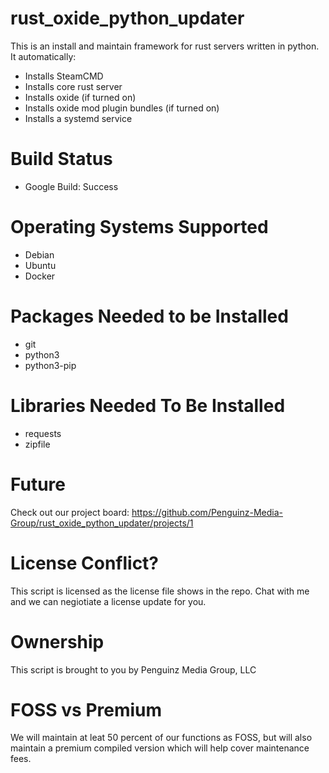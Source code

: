# rust_oxide_python_updater
This is an install and maintain framework for rust servers written in python. It automatically:
* Installs SteamCMD
* Installs core rust server
* Installs oxide (if turned on)
* Installs oxide mod plugin bundles (if turned on)
* Installs a systemd service

# Build Status
* Google Build: Success

# Operating Systems Supported
* Debian
* Ubuntu 
* Docker

# Packages Needed to be Installed
* git
* python3
* python3-pip

# Libraries Needed To Be Installed
* requests
* zipfile

# Future
Check out our project board: https://github.com/Penguinz-Media-Group/rust_oxide_python_updater/projects/1

# License Conflict?
This script is licensed as the license file shows in the repo. Chat with me and we can negiotiate a license update for you.

# Ownership
This script is brought to you by Penguinz Media Group, LLC

# FOSS vs Premium
We will maintain at leat 50 percent of our functions as FOSS, but will also maintain a premium compiled version which will help cover maintenance fees.
